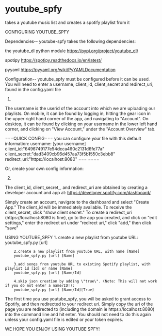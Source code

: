 # youtube_spfy
takes a youtube music list and creates a spotify playlist from it

CONFIGURING YOUTUBE_SPFY

Dependencies-- 
youtube-spfy takes the following dependencies:

the youtube_dl python module
https://pypi.org/project/youtube_dl/

spotipy
https://spotipy.readthedocs.io/en/latest/

pyyaml
https://pyyaml.org/wiki/PyYAMLDocumentation

Configuration--
youtube_spfy must be configured before it can be used. You will need to enter a username, client_id, client_secret and redirect_uri, found in the config.yaml file

1.
The username is the userid of the account into which we are uploading our playlists. On mobile, it can be found by logging in, hitting the gear icon in the upper right hand corner of the app, and navigating to "Account". On desktop, it can be found by clicking on your username in the lower left hand corner, and clicking on "View Account," under the "Account Overview" tab.

===QUICK CONFIG===
you can configure your file with this default information:
username: [your username]
client_id:"6496749177e54dcca460c2131d6fe77a"
client_secret:"dad3409cb96d457aa73f5b1550c3ebb8"
redirect_uri:"https://localhost:8080"
===         ====

Or, create your own config information:

2.
The client_id, client_secret_, and redirect_uri are obtained by creating a developer account  and app at:
https://developer.spotify.com/dashboard/

Simply create an account, navigate to the dashboard and select "Create App." The client_id will be immediately available. To receive the client_secret, click "show client secret." To create a redirect_uri (https://localhost:8080 is fine), go to the app you created, and click on "edit settings," enter the redirect uri under "redirect uri," click "add," then click "save"

USING YOUTUBE_SPFY
		1. create a new playlist from youtube URL:
		youtube_spfy.py [url]

		2.create a new playlist from youtube URL, with name [Name]
		youtube_spfy.py [url] [Name]

		3.add songs from youtube URL to existing Spotify playlist, with playlist id [Id] or name [Name]
		youtube_spfy.py [url] [Name/Id]

		4.skip json creation by adding \"true\". (Note: This will not work if you do not enter a name/ID!):
		youtube_spfy.py [url] [Name/Id][True]
    
The first time you use youtube_spfy, you will be asked to grant access to Spotify, and then redirected to your redirect uri. Simply copy the uri of the page you are redirected to (including the domain ie https://localhost:8080) into the command line and hit enter. You should not need to do this again unless your config.yaml file is edited or your token expires.

WE HOPE YOU ENJOY USING YOUTUBE SPFY!

